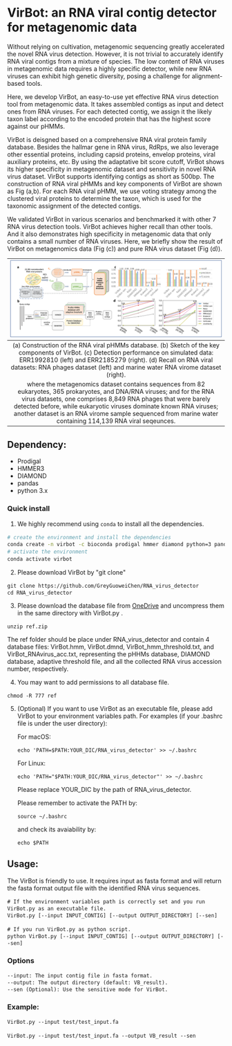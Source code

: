 # VirBot: an RNA viral contig detector for metagenomic data
Without relying on cultivation, metagenomic sequencing greatly accelerated the novel RNA virus detection. However, it is not trivial to accurately identify RNA viral contigs from a mixture of species. The low content of RNA viruses in metagenomic data requires a highly specific detector, while new RNA viruses can exhibit high genetic diversity, posing a challenge for alignment-based tools.
    
Here, we develop VirBot, an easy-to-use yet effective RNA virus detection tool from metagenomic data. It takes assembled contigs as input and detect ones from RNA viruses. For each detected contig, we assign it the likely taxon label according to the encoded protein that has the highest score against our pHMMs.
    
VirBot is deisgned based on a comprehensive RNA viral protein family database. Besides the hallmar gene in RNA virus, RdRps, we also leverage other essential proteins, including capsid proteins, envelop proteins, viral auxiliary proteins, etc. By using the adaptative bit score cutoff, VirBot shows its higher specificity in metagenomic dataset and sensitivity in novel RNA virus dataset. VirBot supports identifying contigs as short as 500bp. The construction of RNA viral pHMMs and key components of VirBot are shown as Fig (a,b). For each RNA viral pHMM, we use voting strategy among the clustered viral proteins to determine the taxon, which is used for the taxonomic assignment of the detected contigs. 

We validated VirBot in various scenarios and benchmarked it with other 7 RNA virus detection tools. VirBot achieves higher recall than other tools. And it also demonstrates high specificity in metagenomic data that only contains a small number of RNA viruses. Here, we briefly show the result of VirBot on metagenomics data (Fig (c)) and pure RNA virus dataset (Fig (d)).

| ![Image](images/github.png) |
|:--:|
| (a) Construction of the RNA viral pHMMs database. (b) Sketch of the key components of VirBot. (c) Detection performance on simulated data: ERR1992810 (left) and ERR2185279 (right). (d) Recall on RNA viral datasets: RNA phages dataset (left) and marine water RNA virome dataset (right). 
where the metagenomics dataset contains sequences from 82 eukaryotes, 365 prokaryotes, and DNA/RNA viruses; and for the RNA virus datasets, one comprises 8,849 RNA phages that were barely detected before, while eukaryotic viruses dominate known RNA viruses; another dataset is an RNA virome sample sequenced from marine water containing 114,139 RNA viral seqeunces.| 

## Dependency:
* Prodigal
* HMMER3
* DIAMOND
* pandas
* python 3.x

### Quick install

1. We highly recommend using `conda` to install all the dependencies.
```bash
# create the environment and install the dependencies
conda create -n virbot -c bioconda prodigal hmmer diamond python=3 pandas
# activate the environment
conda activate virbot
```

2. Please download VirBot by "git clone"
```
git clone https://github.com/GreyGuoweiChen/RNA_virus_detector
cd RNA_virus_detector
```

3. Please download the database file from [OneDrive](https://portland-my.sharepoint.com/:f:/g/personal/gwchen3-c_my_cityu_edu_hk/EufG0D1CYLREg_7K1UgMvpwBg6bbBIJSM0vdV5udvw1k_w?e=nOJo3G) and uncompress them in the same directory with VirBot.py .
```
unzip ref.zip
```
    
The ref folder should be place under RNA_virus_detector and contain 4 database files: VirBot.hmm, VirBot.dmnd, VirBot_hmm_threshold.txt, and VirBot_RNAvirus_acc.txt, representing the pHHMs database, DIAMOND database, adaptive threshold file, and all the collected RNA virus accession number, respectively.

4. You may want to add permissions to all database file.
```
chmod -R 777 ref
```

5. (Optional) If you want to use VirBot as an executable file, please add VirBot to your environment variables path.
For examples (if your .bashrc file is under the user directory):
    
    For macOS:
    ```
    echo 'PATH=$PATH:YOUR_DIC/RNA_virus_detector' >> ~/.bashrc
    ```
    
    For Linux:
    ```
    echo 'PATH="$PATH:YOUR_DIC/RNA_virus_detector"' >> ~/.bashrc
    ```
    Please replace YOUR_DIC by the path of RNA_virus_detector.
    
    Please remember to activate the PATH by:
    ```
    source ~/.bashrc
    ```
    and check its avaiability by:
    ```
    echo $PATH
    ```
    
## Usage:
The VirBot is friendly to use. It requires input as fasta format and will return the fasta format output file with the identified RNA virus sequences. 

```
# If the environment variables path is correctly set and you run VirBot.py as an executable file.
VirBot.py [--input INPUT_CONTIG] [--output OUTPUT_DIRECTORY] [--sen]

# If you run VirBot.py as python script.
python VirBot.py [--input INPUT_CONTIG] [--output OUTPUT_DIRECTORY] [--sen]
```

### Options 

```
--input: The input contig file in fasta format.
--output: The output directory (default: VB_result).
--sen (Optional): Use the sensitive mode for VirBot.
```

### Example:
  
```
VirBot.py --input test/test_input.fa

VirBot.py --input test/test_input.fa --output VB_result --sen
```
